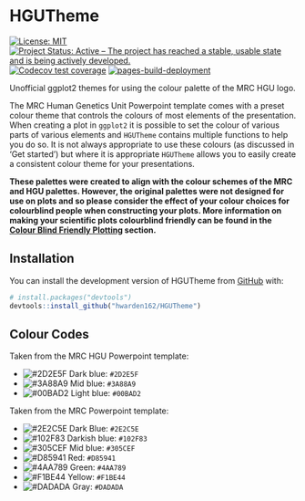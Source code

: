
<!-- README.md is generated from README.Rmd. Please edit that file -->

# HGUTheme

<!-- badges: start -->

[![License:
MIT](https://img.shields.io/badge/License-MIT-yellow.svg)](https://opensource.org/licenses/MIT)
[![Project Status: Active – The project has reached a stable, usable
state and is being actively
developed.](https://www.repostatus.org/badges/latest/active.svg)](https://www.repostatus.org/#active)
[![Codecov test
coverage](https://codecov.io/gh/hwarden162/HGUTheme/branch/main/graph/badge.svg)](https://app.codecov.io/gh/hwarden162/HGUTheme?branch=main)
[![pages-build-deployment](https://github.com/hwarden162/HGUTheme/actions/workflows/pages/pages-build-deployment/badge.svg)](https://github.com/hwarden162/HGUTheme/actions/workflows/pages/pages-build-deployment)
<!-- badges: end -->

Unofficial ggplot2 themes for using the colour palette of the MRC HGU
logo.

The MRC Human Genetics Unit Powerpoint template comes with a preset
colour theme that controls the colours of most elements of the
presentation. When creating a plot in `ggplot2` it is possible to set
the colour of various parts of various elements and `HGUTheme` contains
multiple functions to help you do so. It is not always appropriate to
use these colours (as discussed in ‘Get started’) but where it is
appropriate `HGUTheme` allows you to easily create a consistent colour
theme for your presentations.

**These palettes were created to align with the colour schemes of the
MRC and HGU palettes. However, the original palettes were not designed
for use on plots and so please consider the effect of your colour
choices for colourblind people when constructing your plots. More
information on making your scientific plots colourblind friendly can be
found in the [Colour Blind Friendly
Plotting](https://hwarden162.github.io/HGUTheme/articles/ColourBlind.html)
section.**

## Installation

You can install the development version of HGUTheme from
[GitHub](https://github.com/hwarden162/HGUTheme) with:

``` r
# install.packages("devtools")
devtools::install_github("hwarden162/HGUTheme")
```

## Colour Codes

Taken from the MRC HGU Powerpoint template:

-   ![\#2D2E5F](https://via.placeholder.com/15/2D2E5F/2D2E5F.png) Dark
    blue: `#2D2E5F`
-   ![\#3A88A9](https://via.placeholder.com/15/3A88A9/3A88A9.png) Mid
    blue: `#3A88A9`
-   ![\#00BAD2](https://via.placeholder.com/15/00BAD2/00BAD2) Light
    blue: `#00BAD2`

Taken from the MRC Powerpoint template:

-   ![\#2E2C5E](https://via.placeholder.com/15/2E2C5E/2E2C5E) Dark Blue:
    `#2E2C5E`
-   ![\#102F83](https://via.placeholder.com/15/102F83/102F83.png)
    Darkish blue: `#102F83`
-   ![\#305CEF](https://via.placeholder.com/15/305CEF/305CEF.png) Mid
    blue: `#305CEF`
-   ![\#D85941](https://via.placeholder.com/15/D85941/D85941.png) Red:
    `#D85941`
-   ![\#4AA789](https://via.placeholder.com/15/4AA789/4AA789.png) Green:
    `#4AA789`
-   ![\#F1BE44](https://via.placeholder.com/15/F1BE44/F1BE44.png)
    Yellow: `#F1BE44`
-   ![\#DADADA](https://via.placeholder.com/15/DADADA/DADADA.png) Gray:
    `#DADADA`
